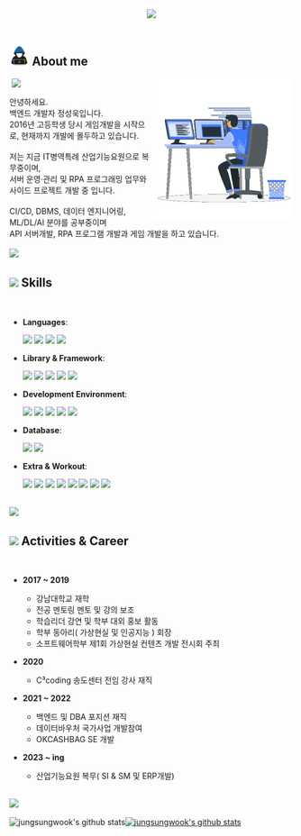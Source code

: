 <div align="center">
<img src="https://capsule-render.vercel.app/api?type=waving&section=header&color=auto&height=300&section=header&desc=SungWook's%20GitHub&text=WELCOME&fontSize=60" />
</div>
<br>

## <picture><img src = "https://github.com/0xAbdulKhalid/0xAbdulKhalid/raw/main/assets/mdImages/about_me.gif" width = 35px></picture> About me
<picture> <img align="right" src="https://github.com/0xAbdulKhalid/0xAbdulKhalid/raw/main/assets/mdImages/Right_Side.gif" width = 250px></picture>
<picture> <img align="right" src="https://media3.giphy.com/media/CuuSHzuc0O166MRfjt/giphy.gif?cid=ecf05e47u7qekumeemovc0tij9jlnj65oacwh6tdn7shzk1y&rid=giphy.gif" width = 250px></picture>
<br>
<div align="left">
  안녕하세요.<br>백엔드 개발자 정성욱입니다.<br>
  2016년 고등학생 당시 게임개발을 시작으로, 현재까지 개발에 몰두하고 있습니다.<br>
  <br>
  저는 지금 IT병역특례 산업기능요원으로 복무중이며,<br>
  서버 운영·관리 및 RPA 프로그래밍 업무와 사이드 프로젝트 개발 중 입니다.<br>
  <br>
  CI/CD, DBMS, 데이터 엔지니어링, ML/DL/AI 분야를 공부중이며<br>
  API 서버개발, RPA 프로그램 개발과 게임 개발을 하고 있습니다.<br>
</div>
<br>
<img src="https://user-images.githubusercontent.com/73097560/115834477-dbab4500-a447-11eb-908a-139a6edaec5c.gif">

## <img src="https://media2.giphy.com/media/QssGEmpkyEOhBCb7e1/giphy.gif?cid=ecf05e47a0n3gi1bfqntqmob8g9aid1oyj2wr3ds3mg700bl&rid=giphy.gif" width ="25"><b> Skills</b>
<br>
<p align="center">

- **Languages**:
  
    <a target="_blank"><img src="https://img.shields.io/badge/C Sharp-239120?style=flat-square&logo=C Sharp&logoColor=white"/></a>
    <a target="_blank"><img src="https://img.shields.io/badge/Python-3776AB?style=flat-square&logo=Python&logoColor=white"/></a>
    <a target="_blank"><img src="https://img.shields.io/badge/JS-F7DF1E?style=flat-square&logo=JavaScript&logoColor=white"/></a>
    <a target="_blank"><img src="https://img.shields.io/badge/TS-3178C6?style=flat-square&logo=TypeScript&logoColor=white"/></a>

- **Library & Framework**:
  
    <a target="_blank"><img src="https://img.shields.io/badge/Node.JS-339933?style=flat-square&logo=Node.js&logoColor=white"/></a>
    <a target="_blank"><img src="https://img.shields.io/badge/NestJS-E0234E?style=flat-square&logo=NestJs&logoColor=white"/></a>
    <a target="_blank"><img src="https://img.shields.io/badge/OpenCV-5C3EE8?style=flat-square&logo=OpenCV&logoColor=white"/></a> 
    <a target="_blank"><img src="https://img.shields.io/badge/Unity-FFFFFF?style=flat-square&logo=Unity&logoColor=black"/></a>
    <a target="_blank"><img src="https://img.shields.io/badge/Puppeteer-40B5A4?style=flat-square&logo=Puppeteer&logoColor=black"/></a>

- **Development Environment**:
  
    <a target="_blank"><img src="https://img.shields.io/badge/Npm-CB3837?style=flat-square&logo=npm&logoColor=white"/></a>
    <a target="_blank"><img src="https://img.shields.io/badge/git-F05032?style=flat-square&logo=Git&logoColor=white"/></a>
    <a target="_blank"><img src="https://img.shields.io/badge/AWS-232f32?style=flat-square&logo=Amazon AWS&logoColor=white"/></a>
    <a target="_blank"><img src="https://img.shields.io/badge/ASUS-000000?style=flat-square&logo=ASUS&logoColor=white"/></a>
    <a target="_blank"><img src="https://img.shields.io/badge/Docker-2496ED?style=flat-square&logo=Docker&logoColor=white"/></a>
  
- **Database**:
  
    <a target="_blank"><img src="https://img.shields.io/badge/PostgreSQL-4169E1?style=flat-square&logo=PostgreSQL&logoColor=white"/></a>
    <a target="_blank"><img src="https://img.shields.io/badge/MariaDB-003545?style=flat-square&logo=MariaDB&logoColor=white"/></a>
  
- **Extra & Workout**:
    
    <a target="_blank"><img src="https://img.shields.io/badge/Oracle Database-F80000?style=flat-square&logo=Oracle&logoColor=white"/></a>
    <a target="_blank"><img src="https://img.shields.io/badge/PyTorch-EE4C2C?style=flat-square&logo=PyTorch&logoColor=white"/></a>
    <a target="_blank"><img src="https://img.shields.io/badge/TensorFlow-FF6F00?style=flat-square&logo=TensorFlow&logoColor=white"/></a>
    <a target="_blank"><img src="https://img.shields.io/badge/Elastic Search-005571?style=flat-square&logo=Elasticsearch&logoColor=white"/></a>
    <a target="_blank"><img src="https://img.shields.io/badge/React-61DAFB?style=flat-square&logo=React&logoColor=white"/></a>
    <a target="_blank"><img src="https://img.shields.io/badge/Electron-47848F?style=flat-square&logo=Electron&logoColor=white"/></a>
    <a target="_blank"><img src="https://img.shields.io/badge/Amazon SQS-FF4F8B?style=flat-square&logo=Amazon SQS&logoColor=white"/></a>
    <a target="_blank"><img src="https://img.shields.io/badge/AWS Lambda-FF9900?style=flat-square&logo=AWS Lambda&logoColor=white"/></a>
    

</p>
<br>
<img src="https://user-images.githubusercontent.com/73097560/115834477-dbab4500-a447-11eb-908a-139a6edaec5c.gif">

## <img src="https://media4.giphy.com/media/s99VUdNNp2kzYJDq4B/giphy.gif?cid=ecf05e4717fu30ruptwcesdy6iw3ceh7l9ghdgo277zgx4gp&rid=giphy.gif&ct=s" width ="50"><b> Activities & Career</b>
<br>
<p align="center">
  
  - **2017 ~ 2019**
    - 강남대학교 재학
    - 전공 멘토링 멘토 및 강의 보조
    - 학습리더 강연 및 학부 대외 홍보 활동
    - 학부 동아리( 가상현실 및 인공지능 ) 회장
    - 소프트웨어학부 제1회 가상현실 컨텐츠 개발 전시회 주최
  
  - **2020**
    - C³coding 송도센터 전임 강사 재직
    
  - **2021 ~ 2022**
    - 백엔드 및 DBA 포지션 재직
    - 데이터바우처 국가사업 개발참여
    - OKCASHBAG SE 개발

  - **2023 ~ ing**
    - 산업기능요원 복무( SI & SM 및 ERP개발)
  
</p>
<br>
<img src="https://user-images.githubusercontent.com/73097560/115834477-dbab4500-a447-11eb-908a-139a6edaec5c.gif">
  
  
![jungsungwook's github stats](https://github-readme-stats.vercel.app/api?username=jungsungwook&show_icons=true&count_private=true)[![jungsungwook's github stats](https://github-readme-stats.vercel.app/api/top-langs/?username=jungsungwook&count_private=true&show_icons=true&hide_border=true&title_color=004386&icon_color=004386&layout=compact)](https://github.com/jungsungwook)
